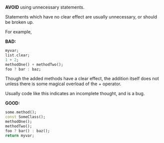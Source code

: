 
**AVOID** using unnecessary statements.

Statements which have no clear effect are usually unnecessary, or should be
broken up.

For example,

**BAD:**
```dart
myvar;
list.clear;
1 + 2;
methodOne() + methodTwo();
foo ? bar : baz;
```

Though the added methods have a clear effect, the addition itself does not
unless there is some magical overload of the + operator.

Usually code like this indicates an incomplete thought, and is a bug.

**GOOD:**
```dart
some.method();
const SomeClass();
methodOne();
methodTwo();
foo ? bar() : baz();
return myvar;
```


